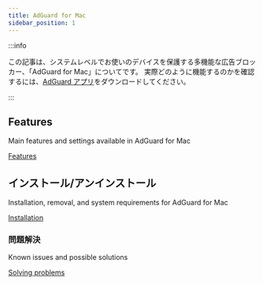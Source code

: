 ```yaml
---
title: AdGuard for Mac
sidebar_position: 1
---
```


:::info

この記事は、システムレベルでお使いのデバイスを保護する多機能な広告ブロッカー、「AdGuard for Mac」についてです。 実際どのように機能するのかを確認するには、[AdGuard アプリ](https://agrd.io/download-kb-adblock)をダウンロードしてください。

:::

## Features

Main features and settings available in AdGuard for Mac

[Features](/adguard-for-mac/features/features.md)

## インストール/アンインストール

Installation, removal, and system requirements for AdGuard for Mac

[Installation](/adguard-for-mac/installation.md)

### 問題解決

Known issues and possible solutions

[Solving problems](/adguard-for-mac/solving-problems/solving-problems.md)
